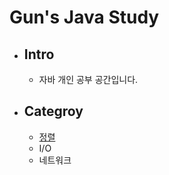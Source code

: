 # Gun's Java Study 

  + ## Intro 
    + 자바 개인 공부 공간입니다. 
    
  + ## Categroy
  
    + [정렬](https://github.com/senspond20/powergun/tree/master/정렬)
    + I/O
    + 네트워크
